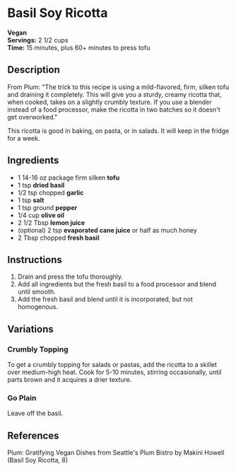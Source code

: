 # Basil Soy Ricotta

**Vegan**  
**Servings:** 2 1/2 cups  
**Time:** 15 minutes, plus 60+ minutes to press tofu

## Description

From Plum: "The trick to this recipe is using a mild-flavored, firm, silken tofu and draining it completely. This will give you a sturdy, creamy ricotta that, when cooked, takes on a slightly crumbly texture. If you use a blender instead of a food processor, make the ricotta in two batches so it doesn't get overworked."

This ricotta is good in baking, on pasta, or in salads. It will keep in the fridge for a week. 

## Ingredients

- 1 14-16 oz package firm silken **tofu**
- 1 tsp **dried basil**
- 1/2 tsp chopped **garlic**
- 1 tsp **salt**
- 1 tsp ground **pepper**
- 1/4 cup **olive oil**
- 2 1/2 Tbsp **lemon juice**
- (optional) 2 tsp **evaporated cane juice** or half as much honey
- 2 Tbsp chopped **fresh basil**

## Instructions

1. Drain and press the tofu thoroughly.
2. Add all ingredients but the fresh basil to a food processor and blend until smooth.
3. Add the fresh basil and blend until it is incorporated, but not homogenous.

## Variations

### Crumbly Topping

To get a crumbly topping for salads or pastas, add the ricotta to a skillet over medium-high heat. Cook for 5-10 minutes, stirring occasionally, until parts brown and it acquires a drier texture.

### Go Plain

Leave off the basil.

## References

Plum: Gratifying Vegan Dishes from Seattle's Plum Bistro by Makini Howell (Basil Soy Ricotta, 8)
